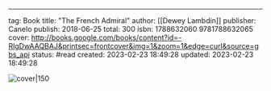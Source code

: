 ---
tag: Book
title: "The French Admiral"
author: [[Dewey Lambdin]]
publisher: Canelo
publish: 2018-06-25
total: 300
isbn: 1788632060 9781788632065
cover: http://books.google.com/books/content?id=-RlgDwAAQBAJ&printsec=frontcover&img=1&zoom=1&edge=curl&source=gbs_api
status: #read
created: 2023-02-23 18:49:28
updated: 2023-02-23 18:49:28


![cover|150](http://books.google.com/books/content?id=-RlgDwAAQBAJ&printsec=frontcover&img=1&zoom=1&edge=curl&source=gbs_api)
